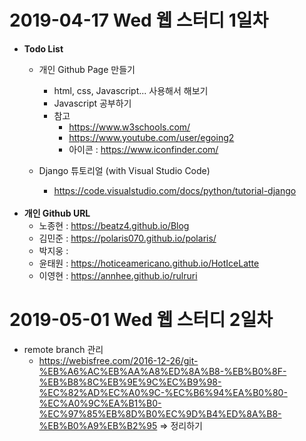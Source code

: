 # 2019-04-17 Wed 웹 스터디 1일차 

  - <b>Todo List</b>
    - 개인 Github Page 만들기
      - html, css, Javascript... 사용해서 해보기
      - Javascript 공부하기
      - 참고
        - https://www.w3schools.com/
        - https://www.youtube.com/user/egoing2
        - 아이콘 : https://www.iconfinder.com/ 
  
    - Django 튜토리얼 (with Visual Studio Code)
      - https://code.visualstudio.com/docs/python/tutorial-django
      <br>
  - <b>개인 Github URL </b>
    - 노종현 : https://beatz4.github.io/Blog
    - 김민준 : https://polaris070.github.io/polaris/
    - 박지웅 :
    - 윤태원 : https://hoticeamericano.github.io/HotIceLatte
    - 이영현 : https://annhee.github.io/rulruri

# 2019-05-01 Wed 웹 스터디 2일차 
  - remote branch 관리
    - https://webisfree.com/2016-12-26/git-%EB%A6%AC%EB%AA%A8%ED%8A%B8-%EB%B0%8F-%EB%B8%8C%EB%9E%9C%EC%B9%98-%EC%82%AD%EC%A0%9C-%EC%B6%94%EA%B0%80-%EC%A0%9C%EA%B1%B0-%EC%97%85%EB%8D%B0%EC%9D%B4%ED%8A%B8-%EB%B0%A9%EB%B2%95  => 정리하기